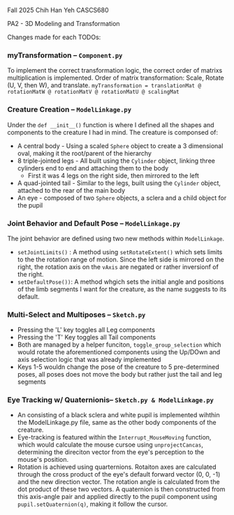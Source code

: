 Fall 2025
Chih Han Yeh
CASCS680

PA2 - 3D Modeling and Transformation

Changes made for each TODOs:

### myTransformation – `Component.py`

To implement the correct transformation logic, the correct order of matrixs multiplication is implemented.
Order of matrix transformation: Scale, Rotate (U, V, then W), and translate.
`myTransformation = translationMat @ rotationMatW @ rotationMatV @ rotationMatU @ scalingMat`

### Creature Creation – `ModelLinkage.py`

Under the `def __init__()` function is where I defined all the shapes and components to the creature I had in mind.
The creature is componsed of:

* A central body - Using a scaled `Sphere` object to create a 3 dimensional oval, making it the root/parent of the hierarchy
* 8 triple-jointed legs - All built using the `Cylinder` object, linking three cylinders end to end and attaching them to the body
  * First it was 4 legs on the right side, then mirrored to the left
* A quad-jointed tail - Similar to the legs, built using the `Cylinder` object, attached to the rear of the main body
* An eye - composed of two `Sphere` objects, a sclera and a child object for the pupil

### Joint Behavior and Default Pose – `ModelLinkage.py`

The joint behavior are defined using two new methods within `ModelLinkage`.

* `setJointLimits()` : A method using `setRotateExtent()` which sets limits to the the rotation range of motion. Since the left side is mirrored on the right, the rotation axis on the `vAxis` are negated or rather inversionf of the right.
* `setDefaultPose())`: A method whgich sets the initial angle and positions of the limb segments I want for the creature, as the name suggests to its default.

### Multi-Select and Multiposes – `Sketch.py`

* Pressing the 'L' key toggles all Leg components
* Pressing the 'T' Key toggles all Tail components
* Both are managed by a helper funciton, `toggle_group_selection` which would rotate the aforementioned components using the Up/DOwn and axis selection logic that was already implemented
* Keys 1-5 wouldn change the pose of the creature to 5 pre-determined poses, all poses does not move the body but rather just the tail and leg segments

### Eye Tracking w/ Quaternionis– `Sketch.py & ModelLinkage.py`

* An consisting of a black sclera and white pupil is implemented wihthin the ModelLinkage.py file, same as the other body components of the creature.
* Eye-tracking is featured within the `Interrupt_MouseMoving` function, which would calculate the mouse cursoe using `unprojectCancas`, determining the direciton vector from the eye's perception to the mouse's position.
* Rotation is achieved using quarternions. Rotaiton axes are calculated through the cross product of the eye's default forward vector (0, 0, -1) and the new direction vector. The rotation angle is calculated from the dot product of these two vectors. A quaternion is then constructed from this axis-angle pair and applied directly to the pupil component using `pupil.setQuaternion(q)`, making it follow the cursor.
